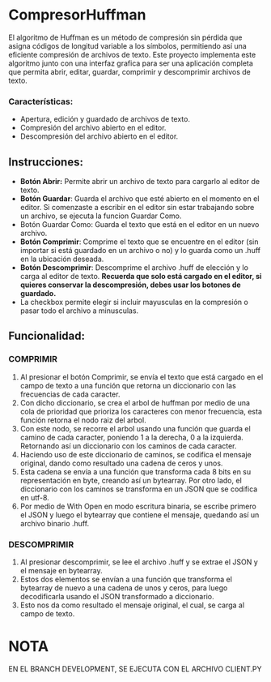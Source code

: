 # CompresorHuffman

El algoritmo de Huffman es un método de compresión sin pérdida que asigna códigos de longitud variable a los símbolos, permitiendo así una eficiente compresión de archivos de texto. Este proyecto implementa este algoritmo junto con una interfaz grafica para ser una aplicación completa que permita abrir, editar, guardar, comprimir y descomprimir archivos de texto.

### **Características:**

* Apertura, edición y guardado de archivos de texto.
* Compresión del archivo abierto en el editor.
* Descompresión del archivo abierto en el editor.

## Instrucciones:

* **Botón Abrir:** Permite abrir un archivo de texto para cargarlo al editor de texto.
* **Botón Guardar**: Guarda el archivo que esté abierto en el momento en el editor. Si comenzaste a escribir en el editor sin estar trabajando sobre un archivo, se ejecuta la funcion Guardar Como.
* Botón Guardar Como: Guarda el texto que está en el editor en un nuevo archivo.
* **Botón Comprimir**:  Comprime el texto que se encuentre en el editor (sin importar si está guardado en un archivo o no) y lo guarda como un .huff en la ubicación deseada.
* **Botón Descomprimir**: Descomprime el archivo .huff de elección y lo carga al editor de texto. **Recuerda que solo está cargado en el editor, si quieres conservar la descompresión, debes usar los botones de guardado.**
* La checkbox permite elegir si incluir mayusculas en la compresión o pasar todo el archivo a minusculas.

## Funcionalidad:

### COMPRIMIR

1. Al presionar el botón Comprimir, se envía el texto que está cargado en el campo de texto a una función que retorna un diccionario con las frecuencias de cada caracter.
2. Con dicho diccionario, se crea el arbol de huffman por medio de una cola de prioridad que prioriza los caracteres con menor frecuencia, esta función retorna el nodo raiz del arbol.
3. Con este nodo, se recorre el arbol usando una función que guarda el camino de cada caracter, poniendo 1 a la derecha, 0 a la izquierda. Retornando así un diccionario con los caminos de cada caracter.
4. Haciendo uso de este diccionario de caminos, se codifica el mensaje original, dando como resultado una cadena de ceros y unos.
5. Esta cadena se envía a una función que transforma cada 8 bits en su representación en byte, creando así un bytearray. Por otro lado, el diccionario con los caminos se transforma en un JSON que se codifica en utf-8.
6. Por medio de With Open en modo escritura binaria, se escribe primero el JSON y luego el bytearray que contiene el mensaje, quedando así un archivo binario .huff.

### DESCOMPRIMIR

1. Al presionar descomprimir, se lee el archivo .huff y se extrae el JSON y el mensaje en bytearray.
2. Estos dos elementos se envían a una función que transforma el bytearray de nuevo a una cadena de unos y ceros, para luego decodificarla usando el JSON transformado a diccionario.
3. Esto nos da como resultado el mensaje original, el cual, se carga al campo de texto.


# NOTA
EN EL BRANCH DEVELOPMENT, SE EJECUTA CON EL ARCHIVO CLIENT.PY
